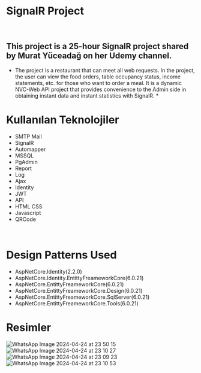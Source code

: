 # SignalR Project
<br/>

## This project is a 25-hour SignalR project shared by Murat Yüceadağ on her Udemy channel.

* The project is a restaurant that can meet all web requests. In the project, the user can view the food orders, table occupancy status, income statements, etc. for those who want to order a meal. It is a dynamic NVC-Web API project that provides convenience to the Admin side in obtaining instant data and instant statistics with SignalR. *
# Kullanılan Teknolojiler
* SMTP Mail
* SignalR
* Automapper
* MSSQL
* PgAdmin
* Report
* Log
* Ajax
* Identity
* JWT
* API
* HTML CSS
* Javascript
* QRCode
  
<br/>

# Design Patterns Used

* AspNetCore.Identity(2.2.0)
* AspNetCore.Identity.EntittyFreameworkCore(6.0.21)
* AspNetCore.EntittyFreameworkCore(6.0.21)
* AspNetCore.EntittyFreameworkCore.Design(6.0.21)
* AspNetCore.EntittyFreameworkCore.SqlServer(6.0.21)
* AspNetCore.EntittyFreameworkCore.Tools(6.0.21)

# Resimler

![WhatsApp Image 2024-04-24 at 23 50 15](https://github.com/aktassergen/SignalRApi/assets/126025213/503da2cb-e079-4c04-92cb-2e9f39c0f9bd)
![WhatsApp Image 2024-04-24 at 23 10 27](https://github.com/aktassergen/SignalRApi/assets/126025213/42d04746-fa67-4f3b-85d1-bdbe2130d3f3)
![WhatsApp Image 2024-04-24 at 23 09 23](https://github.com/aktassergen/SignalRApi/assets/126025213/48cffbf3-9a66-4e20-9218-ad403d7031f5)
![WhatsApp Image 2024-04-24 at 23 10 53](https://github.com/aktassergen/SignalRApi/assets/126025213/9810a716-a5ba-49ec-960f-256b3cf927c5)
